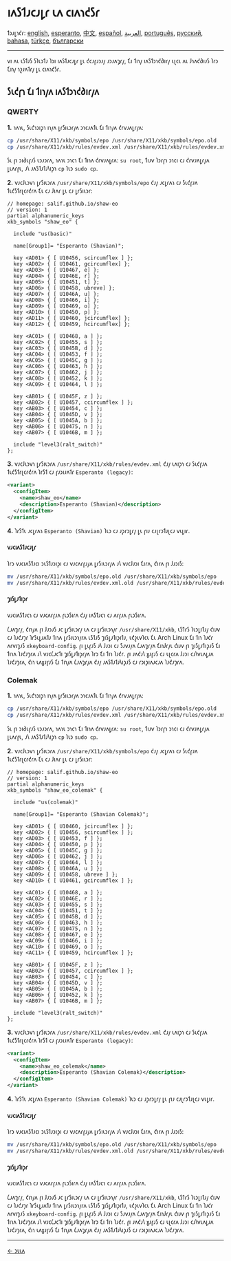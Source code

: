 # 𐑦𐑵𐑕𐑑𐑨𐑤𐑨𐑛𐑩 𐑧𐑵 𐑤𐑦𐑵𐑪𐑒𐑕𐑩

𐑑𐑮𐑨𐑛𐑪𐑒𐑩: [english](LINUX.md), [esperanto](LINUX.eo.md), [中文](LINUX.zh-CN.md), [español](LINUX.es.md), [العربية](LINUX.ar.md), [português](LINUX.pt.md), [русский](LINUX.ru.md), [bahasa](LINUX.id.md), [türkçe](LINUX.tr.md), [български](LINUX.bg.md)

---

𐑫𐑦 𐑵𐑧 𐑧𐑕𐑑𐑨𐑕 𐑕𐑐𐑧𐑮𐑑𐑨 𐑐𐑮𐑦 𐑦𐑵𐑕𐑑𐑨𐑤𐑨𐑛𐑩 𐑛𐑧 𐑒𐑤𐑨𐑝𐑨𐑮𐑨𐑢 𐑨𐑮𐑨𐑵𐑡𐑩𐑢, 𐑗𐑦 𐑑𐑦𐑪𐑢 𐑦𐑵𐑕𐑑𐑮𐑪𐑒𐑔𐑦𐑩𐑢 𐑧𐑚𐑤𐑧 𐑵𐑧 𐑓𐑪𐑵𐑒𐑔𐑦𐑨𐑕 𐑐𐑩𐑮 𐑗𐑦𐑪𐑢 𐑪𐑟𐑨𐑵𐑑𐑩𐑢 𐑛𐑧 𐑤𐑦𐑵𐑪𐑒𐑕𐑩.

## 𐑕𐑧𐑒𐑝𐑪 𐑗𐑦 𐑑𐑦𐑪𐑢𐑵 𐑦𐑵𐑕𐑑𐑮𐑪𐑒𐑔𐑦𐑩𐑢𐑵

### QWERTY

**1.** 𐑪𐑵𐑪𐑧, 𐑕𐑧𐑒𐑪𐑮𐑦𐑜𐑪 𐑦𐑪𐑢𐑵 𐑛𐑩𐑕𐑦𐑧𐑮𐑩𐑢𐑵 𐑮𐑪𐑤𐑨𐑵𐑑𐑧 𐑗𐑦 𐑑𐑦𐑪𐑢𐑵 𐑒𐑩𐑫𐑨𐑵𐑛𐑩𐑢𐑵:

```bash
cp /usr/share/X11/xkb/symbols/epo /usr/share/X11/xkb/symbols/epo.old
cp /usr/share/X11/xkb/rules/evdev.xml /usr/share/X11/xkb/rules/evdev.xml.old
```

𐑕𐑧 𐑝𐑦 𐑮𐑦𐑔𐑧𐑝𐑨𐑕 𐑧𐑮𐑨𐑮𐑩𐑵, 𐑪𐑵𐑪𐑧 𐑮𐑪𐑤𐑪 𐑗𐑦 𐑑𐑦𐑪𐑵 𐑒𐑩𐑫𐑨𐑵𐑛𐑩𐑵: `su root`, 𐑑𐑦𐑨𐑫 𐑐𐑮𐑩𐑝𐑪 𐑮𐑪𐑤𐑦 𐑤𐑨 𐑒𐑩𐑫𐑨𐑵𐑛𐑩𐑢𐑵 𐑛𐑧𐑵𐑩𐑝𐑧, 𐑨𐑘 𐑨𐑵𐑕𐑑𐑨𐑑𐑨𐑘𐑦𐑜𐑪 `cp` 𐑐𐑧𐑮 `sudo cp`.

**2.** 𐑫𐑨𐑤𐑓𐑧𐑮𐑫𐑪 𐑛𐑩𐑕𐑦𐑧𐑮𐑩𐑵 `/usr/share/X11/xkb/symbols/epo` 𐑒𐑨𐑢 𐑨𐑤𐑛𐑩𐑵𐑪 𐑤𐑨 𐑕𐑧𐑒𐑝𐑨𐑵 𐑑𐑧𐑒𐑕𐑑𐑩𐑚𐑤𐑩𐑒𐑩𐑵 𐑗𐑧 𐑤𐑨 𐑓𐑦𐑵𐑩 𐑛𐑧 𐑤𐑨 𐑛𐑩𐑕𐑦𐑧𐑮𐑩:

```
// homepage: salif.github.io/shaw-eo
// version: 1
partial alphanumeric_keys
xkb_symbols "shaw_eo" {

  include "us(basic)"

  name[Group1]= "Esperanto (Shavian)";

  key <AD01> { [ U10456, scircumflex ] };
  key <AD02> { [ U10461, gcircumflex] };
  key <AD03> { [ U10467, e] };
  key <AD04> { [ U1046E, r] };
  key <AD05> { [ U10451, t] };
  key <AD06> { [ U10458, ubreve] };
  key <AD07> { [ U1046A, u] };
  key <AD08> { [ U10466, i] };
  key <AD09> { [ U10469, o] };
  key <AD10> { [ U10450, p] };
  key <AD11> { [ U10460, jcircumflex] };
  key <AD12> { [ U10459, hcircumflex] };

  key <AC01> { [ U10468, a ] };
  key <AC02> { [ U10455, s ] };
  key <AC03> { [ U1045B, d ] };
  key <AC04> { [ U10453, f ] };
  key <AC05> { [ U1045C, g ] };
  key <AC06> { [ U10463, h ] };
  key <AC07> { [ U10462, j ] };
  key <AC08> { [ U10452, k ] };
  key <AC09> { [ U10464, l ] };

  key <AB01> { [ U1045F, z ] };
  key <AB02> { [ U10457, ccircumflex ] };
  key <AB03> { [ U10454, c ] };
  key <AB04> { [ U1045D, v ] };
  key <AB05> { [ U1045A, b ] };
  key <AB06> { [ U10475, n ] };
  key <AB07> { [ U1046B, m ] };

  include "level3(ralt_switch)"
};
```

**3.** 𐑫𐑨𐑤𐑓𐑧𐑮𐑫𐑪 𐑛𐑩𐑕𐑦𐑧𐑮𐑩𐑵 `/usr/share/X11/xkb/rules/evdev.xml` 𐑒𐑨𐑢 𐑧𐑵𐑦𐑜𐑪 𐑤𐑨 𐑕𐑧𐑒𐑝𐑨𐑵 𐑑𐑧𐑒𐑕𐑑𐑩𐑚𐑤𐑩𐑒𐑩𐑵 𐑐𐑩𐑕𐑑 𐑤𐑨 𐑝𐑨𐑮𐑦𐑨𐑵𐑑𐑩 `Esperanto (legacy)`:

```xml
<variant>
  <configItem>
    <name>shaw_eo</name>
    <description>Esperanto (Shavian)</description>
  </configItem>
</variant>
```

**4.** 𐑐𐑩𐑕𐑑𐑧 𐑨𐑤𐑛𐑩𐑵𐑪 `Esperanto (Shavian)` 𐑐𐑧𐑮 𐑤𐑨 𐑨𐑜𐑩𐑮𐑛𐑩𐑢 𐑛𐑧 𐑝𐑦𐑨 𐑤𐑨𐑚𐑩𐑮𐑑𐑨𐑚𐑤𐑨 𐑫𐑧𐑛𐑦𐑩.

#### 𐑫𐑨𐑤𐑦𐑵𐑕𐑑𐑨𐑤𐑨𐑛𐑩

𐑐𐑩𐑮 𐑫𐑨𐑤𐑦𐑵𐑕𐑑𐑨𐑤𐑦 𐑮𐑧𐑕𐑑𐑨𐑮𐑦𐑜𐑦 𐑤𐑨 𐑫𐑨𐑤𐑵𐑩𐑝𐑨𐑢𐑵 𐑛𐑩𐑕𐑦𐑧𐑮𐑩𐑢𐑵 𐑨𐑘 𐑫𐑨𐑤𐑓𐑨𐑮𐑦 𐑗𐑦𐑩𐑵, 𐑒𐑦𐑩𐑵 𐑝𐑦 𐑓𐑨𐑮𐑦𐑕:

```bash
mv /usr/share/X11/xkb/symbols/epo.old /usr/share/X11/xkb/symbols/epo
mv /usr/share/X11/xkb/rules/evdev.xml.old /usr/share/X11/xkb/rules/evdev.xml
```

#### 𐑡𐑦𐑕𐑛𐑨𐑑𐑦𐑜𐑩

𐑫𐑨𐑤𐑦𐑵𐑕𐑑𐑨𐑤𐑪 𐑤𐑨 𐑫𐑨𐑤𐑵𐑩𐑝𐑨𐑵 𐑝𐑧𐑮𐑕𐑦𐑩𐑵 𐑒𐑨𐑢 𐑦𐑵𐑕𐑑𐑨𐑤𐑪 𐑤𐑨 𐑵𐑩𐑝𐑨𐑵 𐑝𐑧𐑮𐑕𐑦𐑩𐑵.

𐑖𐑨𐑵𐑡𐑩𐑢, 𐑒𐑦𐑪𐑢𐑵 𐑝𐑦 𐑓𐑨𐑮𐑨𐑕 𐑨𐑤 𐑛𐑩𐑕𐑦𐑧𐑮𐑩𐑢 𐑧𐑵 𐑤𐑨 𐑛𐑩𐑕𐑦𐑧𐑮𐑪𐑢𐑩 `/usr/share/X11/xkb`, 𐑧𐑕𐑑𐑩𐑕 𐑐𐑧𐑮𐑛𐑦𐑑𐑨𐑢 𐑒𐑦𐑨𐑫 𐑤𐑨 𐑐𐑨𐑒𐑨𐑠𐑩 𐑐𐑩𐑕𐑧𐑛𐑨𐑵𐑑𐑨 𐑑𐑦𐑪𐑵 𐑛𐑩𐑕𐑦𐑧𐑮𐑪𐑢𐑩𐑵 𐑧𐑕𐑑𐑨𐑕 𐑡𐑦𐑕𐑛𐑨𐑑𐑦𐑜𐑦𐑑𐑨, 𐑧𐑒𐑟𐑧𐑫𐑐𐑤𐑧 𐑗𐑧 Arch Linux 𐑗𐑦 𐑑𐑦𐑪 𐑐𐑨𐑒𐑩 𐑵𐑩𐑫𐑦𐑡𐑨𐑕 `xkeyboard-config`. 𐑝𐑦 𐑛𐑧𐑝𐑨𐑕 𐑨𐑘 𐑓𐑨𐑮𐑦 𐑤𐑨 𐑕𐑨𐑫𐑨𐑢𐑵 𐑖𐑨𐑵𐑡𐑩𐑢𐑵 𐑗𐑦𐑪𐑓𐑩𐑢𐑧 𐑒𐑦𐑨𐑫 𐑝𐑦 𐑡𐑦𐑕𐑛𐑨𐑑𐑦𐑜𐑨𐑕 𐑗𐑦 𐑑𐑦𐑪𐑵 𐑐𐑨𐑒𐑨𐑠𐑩𐑵 𐑨𐑘 𐑫𐑨𐑤𐑖𐑨𐑤𐑑𐑦 𐑡𐑦𐑕𐑛𐑨𐑑𐑦𐑜𐑩𐑢𐑵 𐑐𐑩𐑮 𐑗𐑦 𐑑𐑦𐑪 𐑐𐑨𐑒𐑩. 𐑝𐑦 𐑨𐑵𐑒𐑨𐑘 𐑣𐑨𐑝𐑨𐑕 𐑤𐑨 𐑧𐑚𐑤𐑩𐑵 𐑓𐑨𐑮𐑦 𐑤𐑨𐑘𐑫𐑧𐑵𐑛𐑨𐑵 𐑐𐑨𐑒𐑨𐑠𐑩𐑵, 𐑒𐑦𐑪 𐑧𐑵𐑣𐑨𐑝𐑨𐑕 𐑗𐑦 𐑑𐑦𐑪𐑢𐑵 𐑖𐑨𐑵𐑡𐑩𐑢𐑵 𐑒𐑨𐑢 𐑨𐑵𐑕𐑑𐑨𐑑𐑨𐑘𐑦𐑜𐑨𐑕 𐑤𐑨 𐑩𐑮𐑦𐑜𐑦𐑵𐑨𐑤𐑨𐑵 𐑐𐑨𐑒𐑨𐑠𐑩𐑵.

### Colemak

**1.** 𐑪𐑵𐑪𐑧, 𐑕𐑧𐑒𐑪𐑮𐑦𐑜𐑪 𐑦𐑪𐑢𐑵 𐑛𐑩𐑕𐑦𐑧𐑮𐑩𐑢𐑵 𐑮𐑪𐑤𐑨𐑵𐑑𐑧 𐑗𐑦 𐑑𐑦𐑪𐑢𐑵 𐑒𐑩𐑫𐑨𐑵𐑛𐑩𐑢𐑵:

```bash
cp /usr/share/X11/xkb/symbols/epo /usr/share/X11/xkb/symbols/epo.old
cp /usr/share/X11/xkb/rules/evdev.xml /usr/share/X11/xkb/rules/evdev.xml.old
```

𐑕𐑧 𐑝𐑦 𐑮𐑦𐑔𐑧𐑝𐑨𐑕 𐑧𐑮𐑨𐑮𐑩𐑵, 𐑪𐑵𐑪𐑧 𐑮𐑪𐑤𐑪 𐑗𐑦 𐑑𐑦𐑪𐑵 𐑒𐑩𐑫𐑨𐑵𐑛𐑩𐑵: `su root`, 𐑑𐑦𐑨𐑫 𐑐𐑮𐑩𐑝𐑪 𐑮𐑪𐑤𐑦 𐑤𐑨 𐑒𐑩𐑫𐑨𐑵𐑛𐑩𐑢𐑵 𐑛𐑧𐑵𐑩𐑝𐑧, 𐑨𐑘 𐑨𐑵𐑕𐑑𐑨𐑑𐑨𐑘𐑦𐑜𐑪 `cp` 𐑐𐑧𐑮 `sudo cp`.

**2.** 𐑫𐑨𐑤𐑓𐑧𐑮𐑫𐑪 𐑛𐑩𐑕𐑦𐑧𐑮𐑩𐑵 `/usr/share/X11/xkb/symbols/epo` 𐑒𐑨𐑢 𐑨𐑤𐑛𐑩𐑵𐑪 𐑤𐑨 𐑕𐑧𐑒𐑝𐑨𐑵 𐑑𐑧𐑒𐑕𐑑𐑩𐑚𐑤𐑩𐑒𐑩𐑵 𐑗𐑧 𐑤𐑨 𐑓𐑦𐑵𐑩 𐑛𐑧 𐑤𐑨 𐑛𐑩𐑕𐑦𐑧𐑮𐑩:

```
// homepage: salif.github.io/shaw-eo
// version: 1
partial alphanumeric_keys
xkb_symbols "shaw_eo_colemak" {

  include "us(colemak)"

  name[Group1]= "Esperanto (Shavian Colemak)";

  key <AD01> { [ U10460, jcircumflex ] };
  key <AD02> { [ U10456, scircumflex ] };
  key <AD03> { [ U10453, f ] };
  key <AD04> { [ U10450, p ] };
  key <AD05> { [ U1045C, g ] };
  key <AD06> { [ U10462, j ] };
  key <AD07> { [ U10464, l ] };
  key <AD08> { [ U1046A, u ] };
  key <AD09> { [ U10458, ubreve ] };
  key <AD10> { [ U10461, gcircumflex ] };

  key <AC01> { [ U10468, a ] };
  key <AC02> { [ U1046E, r ] };
  key <AC03> { [ U10455, s ] };
  key <AC04> { [ U10451, t ] };
  key <AC05> { [ U1045B, d ] };
  key <AC06> { [ U10463, h ] };
  key <AC07> { [ U10475, n ] };
  key <AC08> { [ U10467, e ] };
  key <AC09> { [ U10466, i ] };
  key <AC10> { [ U10469, o ] };
  key <AC11> { [ U10459, hcircumflex ] };

  key <AB01> { [ U1045F, z ] };
  key <AB02> { [ U10457, ccircumflex ] };
  key <AB03> { [ U10454, c ] };
  key <AB04> { [ U1045D, v ] };
  key <AB05> { [ U1045A, b ] };
  key <AB06> { [ U10452, k ] };
  key <AB07> { [ U1046B, m ] };

  include "level3(ralt_switch)"
};
```

**3.** 𐑫𐑨𐑤𐑓𐑧𐑮𐑫𐑪 𐑛𐑩𐑕𐑦𐑧𐑮𐑩𐑵 `/usr/share/X11/xkb/rules/evdev.xml` 𐑒𐑨𐑢 𐑧𐑵𐑦𐑜𐑪 𐑤𐑨 𐑕𐑧𐑒𐑝𐑨𐑵 𐑑𐑧𐑒𐑕𐑑𐑩𐑚𐑤𐑩𐑒𐑩𐑵 𐑐𐑩𐑕𐑑 𐑤𐑨 𐑝𐑨𐑮𐑦𐑨𐑵𐑑𐑩 `Esperanto (legacy)`:

```xml
<variant>
  <configItem>
    <name>shaw_eo_colemak</name>
    <description>Esperanto (Shavian Colemak)</description>
  </configItem>
</variant>
```

**4.** 𐑐𐑩𐑕𐑑𐑧 𐑨𐑤𐑛𐑩𐑵𐑪 `Esperanto (Shavian Colemak)` 𐑐𐑧𐑮 𐑤𐑨 𐑨𐑜𐑩𐑮𐑛𐑩𐑢 𐑛𐑧 𐑝𐑦𐑨 𐑤𐑨𐑚𐑩𐑮𐑑𐑨𐑚𐑤𐑨 𐑫𐑧𐑛𐑦𐑩.

#### 𐑫𐑨𐑤𐑦𐑵𐑕𐑑𐑨𐑤𐑨𐑛𐑩

𐑐𐑩𐑮 𐑫𐑨𐑤𐑦𐑵𐑕𐑑𐑨𐑤𐑦 𐑮𐑧𐑕𐑑𐑨𐑮𐑦𐑜𐑦 𐑤𐑨 𐑫𐑨𐑤𐑵𐑩𐑝𐑨𐑢𐑵 𐑛𐑩𐑕𐑦𐑧𐑮𐑩𐑢𐑵 𐑨𐑘 𐑫𐑨𐑤𐑓𐑨𐑮𐑦 𐑗𐑦𐑩𐑵, 𐑒𐑦𐑩𐑵 𐑝𐑦 𐑓𐑨𐑮𐑦𐑕:

```bash
mv /usr/share/X11/xkb/symbols/epo.old /usr/share/X11/xkb/symbols/epo
mv /usr/share/X11/xkb/rules/evdev.xml.old /usr/share/X11/xkb/rules/evdev.xml
```

#### 𐑡𐑦𐑕𐑛𐑨𐑑𐑦𐑜𐑩

𐑫𐑨𐑤𐑦𐑵𐑕𐑑𐑨𐑤𐑪 𐑤𐑨 𐑫𐑨𐑤𐑵𐑩𐑝𐑨𐑵 𐑝𐑧𐑮𐑕𐑦𐑩𐑵 𐑒𐑨𐑢 𐑦𐑵𐑕𐑑𐑨𐑤𐑪 𐑤𐑨 𐑵𐑩𐑝𐑨𐑵 𐑝𐑧𐑮𐑕𐑦𐑩𐑵.

𐑖𐑨𐑵𐑡𐑩𐑢, 𐑒𐑦𐑪𐑢𐑵 𐑝𐑦 𐑓𐑨𐑮𐑨𐑕 𐑨𐑤 𐑛𐑩𐑕𐑦𐑧𐑮𐑩𐑢 𐑧𐑵 𐑤𐑨 𐑛𐑩𐑕𐑦𐑧𐑮𐑪𐑢𐑩 `/usr/share/X11/xkb`, 𐑧𐑕𐑑𐑩𐑕 𐑐𐑧𐑮𐑛𐑦𐑑𐑨𐑢 𐑒𐑦𐑨𐑫 𐑤𐑨 𐑐𐑨𐑒𐑨𐑠𐑩 𐑐𐑩𐑕𐑧𐑛𐑨𐑵𐑑𐑨 𐑑𐑦𐑪𐑵 𐑛𐑩𐑕𐑦𐑧𐑮𐑪𐑢𐑩𐑵 𐑧𐑕𐑑𐑨𐑕 𐑡𐑦𐑕𐑛𐑨𐑑𐑦𐑜𐑦𐑑𐑨, 𐑧𐑒𐑟𐑧𐑫𐑐𐑤𐑧 𐑗𐑧 Arch Linux 𐑗𐑦 𐑑𐑦𐑪 𐑐𐑨𐑒𐑩 𐑵𐑩𐑫𐑦𐑡𐑨𐑕 `xkeyboard-config`. 𐑝𐑦 𐑛𐑧𐑝𐑨𐑕 𐑨𐑘 𐑓𐑨𐑮𐑦 𐑤𐑨 𐑕𐑨𐑫𐑨𐑢𐑵 𐑖𐑨𐑵𐑡𐑩𐑢𐑵 𐑗𐑦𐑪𐑓𐑩𐑢𐑧 𐑒𐑦𐑨𐑫 𐑝𐑦 𐑡𐑦𐑕𐑛𐑨𐑑𐑦𐑜𐑨𐑕 𐑗𐑦 𐑑𐑦𐑪𐑵 𐑐𐑨𐑒𐑨𐑠𐑩𐑵 𐑨𐑘 𐑫𐑨𐑤𐑖𐑨𐑤𐑑𐑦 𐑡𐑦𐑕𐑛𐑨𐑑𐑦𐑜𐑩𐑢𐑵 𐑐𐑩𐑮 𐑗𐑦 𐑑𐑦𐑪 𐑐𐑨𐑒𐑩. 𐑝𐑦 𐑨𐑵𐑒𐑨𐑘 𐑣𐑨𐑝𐑨𐑕 𐑤𐑨 𐑧𐑚𐑤𐑩𐑵 𐑓𐑨𐑮𐑦 𐑤𐑨𐑘𐑫𐑧𐑵𐑛𐑨𐑵 𐑐𐑨𐑒𐑨𐑠𐑩𐑵, 𐑒𐑦𐑪 𐑧𐑵𐑣𐑨𐑝𐑨𐑕 𐑗𐑦 𐑑𐑦𐑪𐑢𐑵 𐑖𐑨𐑵𐑡𐑩𐑢𐑵 𐑒𐑨𐑢 𐑨𐑵𐑕𐑑𐑨𐑑𐑨𐑘𐑦𐑜𐑨𐑕 𐑤𐑨 𐑩𐑮𐑦𐑜𐑦𐑵𐑨𐑤𐑨𐑵 𐑐𐑨𐑒𐑨𐑠𐑩𐑵.

---

[← 𐑮𐑧𐑧𐑵](./README.eo_shaw.md)
